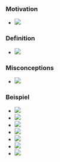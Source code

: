 ### Motivation
+ ![](../../z_images/Pasted%20image%2020221208124621.png)

### Definition
+ ![](../../z_images/Pasted%20image%2020221208124743.png)

### Misconceptions
+ ![](../../z_images/Pasted%20image%2020230115143024.png)

### Beispiel
+ ![](../../z_images/Pasted%20image%2020221208124847.png)
+ ![](../../z_images/Pasted%20image%2020221208125106.png)
+ ![](../../z_images/Pasted%20image%2020221208125131.png)
+ ![](../../z_images/Pasted%20image%2020221208125254.png)
+ ![](../../z_images/Pasted%20image%2020221208125336.png)
+ ![](../../z_images/Pasted%20image%2020221208125358.png)
+ ![](../../z_images/Pasted%20image%2020221208125412.png)